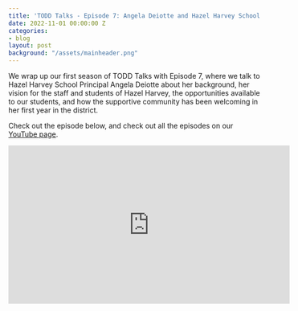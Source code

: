 ```yaml
---
title: 'TODD Talks - Episode 7: Angela Deiotte and Hazel Harvey School'
date: 2022-11-01 00:00:00 Z
categories:
- blog
layout: post
background: "/assets/mainheader.png"
---
```


We wrap up our first season of TODD Talks with Episode 7, where we talk to Hazel Harvey School Principal Angela Deiotte about her background, her vision for the staff and students of Hazel Harvey, the opportunities available to our students, and how the supportive community has been welcoming in her first year in the district.

Check out the episode below, and check out all the episodes on our [YouTube page](https://www.youtube.com/playlist?list=PLw3SLzv82EP5K2CtraKpOq6XKhfKkdN14).

<iframe width="560" height="315" src="https://www.youtube.com/embed/Y5WlB77hBT8" title="YouTube video player" frameborder="0" allow="accelerometer; autoplay; clipboard-write; encrypted-media; gyroscope; picture-in-picture" allowfullscreen></iframe>

